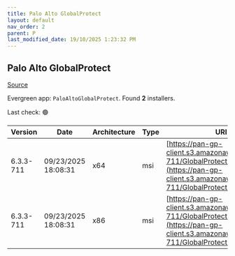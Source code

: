 ```yaml
---
title: Palo Alto GlobalProtect
layout: default
nav_order: 2
parent: P
last_modified_date: 19/10/2025 1:23:32 PM
---
```


## Palo Alto GlobalProtect

[Source](https://docs.paloaltonetworks.com/globalprotect)

Evergreen app: `PaloAltoGlobalProtect`. Found **2** installers.

Last check: 🟢

| Version   | Date                | Architecture | Type | URI                                                                                                                                          |
| --------- | ------------------- | ------------ | ---- | -------------------------------------------------------------------------------------------------------------------------------------------- |
| 6.3.3-711 | 09/23/2025 18:08:31 | x64          | msi  | [https://pan-gp-client.s3.amazonaws.com/6.3.3-711/GlobalProtect64.msi](https://pan-gp-client.s3.amazonaws.com/6.3.3-711/GlobalProtect64.msi) |
| 6.3.3-711 | 09/23/2025 18:08:31 | x86          | msi  | [https://pan-gp-client.s3.amazonaws.com/6.3.3-711/GlobalProtect.msi](https://pan-gp-client.s3.amazonaws.com/6.3.3-711/GlobalProtect.msi)     |

